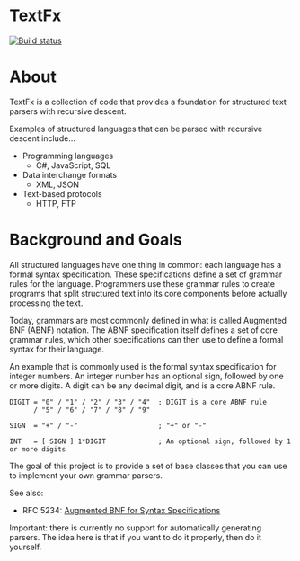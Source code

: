 TextFx
===========
[![Build status](https://ci.appveyor.com/api/projects/status/2ijyc3cck1ddlurt?svg=true)](https://ci.appveyor.com/project/StevenLiekens/textfx)

# About

TextFx is a collection of code that provides a foundation for structured text parsers with recursive descent.

Examples of structured languages that can be parsed with recursive descent include...

* Programming languages
    * C#, JavaScript, SQL
* Data interchange formats
    * XML, JSON
* Text-based protocols
    * HTTP, FTP


Background and Goals
===========

All structured languages have one thing in common: each language has a formal syntax specification.
These specifications define a set of grammar rules for the language. Programmers use these grammar rules to create programs that split structured text into its core components before actually processing the text.

Today, grammars are most commonly defined in what is called Augmented BNF (ABNF) notation. The ABNF specification itself defines a set of core grammar rules, which other specifications can then use to define a formal syntax for their language.

An example that is commonly used is the formal syntax specification for integer numbers. An integer number has an optional sign, followed by one or more digits. A digit can be any decimal digit, and is a core ABNF rule.

```abnf
DIGIT = "0" / "1" / "2" / "3" / "4"  ; DIGIT is a core ABNF rule
      / "5" / "6" / "7" / "8" / "9"

SIGN  = "+" / "-"                    ; "+" or "-"

INT   = [ SIGN ] 1*DIGIT             ; An optional sign, followed by 1 or more digits
```



The goal of this project is to provide a set of base classes that you can use to implement your own grammar parsers.

See also:
* RFC 5234: [Augmented BNF for Syntax Specifications](https://tools.ietf.org/html/rfc5234)

Important: there is currently no support for automatically generating parsers. The idea here is that if you want to do it properly, then do it yourself.